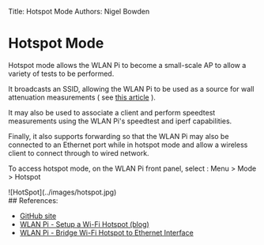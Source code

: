 Title: Hotspot Mode
Authors: Nigel Bowden

# Hotspot Mode

Hotspot mode allows the WLAN Pi to become a small-scale AP to allow a variety of tests to be performed. 

It broadcasts an SSID, allowing the WLAN Pi to be used as a source for wall attenuation measurements ( see [this article][wall-measurements] ).

It may also be used to associate a client and perform speedtest measurements using the WLAN Pi's speedtest and iperf capabilities.

Finally, it also supports forwarding so that the WLAN Pi may also be connected to an Ethernet port while in hotspot mode and allow a wireless client to connect through to wired network.

To access hotspot mode, on the WLAN Pi front panel, select : Menu > Mode > Hotspot
<div style="float: center;">
![HotSpot](../images/hotspot.jpg)
</div>
## References:

- [GitHub site][github]
- [WLAN Pi - Setup a Wi-Fi Hotspot (blog)][semifo-post]
- [WLAN Pi - Bridge Wi-Fi Hotspot to Ethernet Interface][semifo-eth]

<!-- Link list -->
[wall-measurements]: https://www.ekahau.com/blog/2015/09/07/wi-fi-planning-walls-and-dbs-measuring-obstruction-losses-for-wlan-predictive-modelling/
[github]: https://github.com/WLAN-Pi/wlanpihotspot
[semifo-post]: https://www.semfionetworks.com/blog/wlan-pi-setup-a-wi-fi-hotspot
[semifo-eth]: https://www.semfionetworks.com/blog/wlan-pi-bridge-wi-fi-hotspot-to-ethernet-interface


